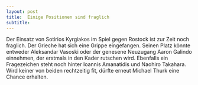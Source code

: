 ```yaml
---
layout: post
title:  Einige Positionen sind fraglich
subtitle:  
---
```


Der Einsatz von Sotirios Kyrgiakos im Spiel gegen Rostock ist zur Zeit noch fraglich. Der Grieche hat sich eine Grippe eingefangen. Seinen Platz könnte entweder Aleksandar Vasoski oder der genesene Neuzugang Aaron Galindo einnehmen, der erstmals in den Kader rutschen wird. Ebenfalls ein Fragezeichen steht noch hinter Ioannis Amanatidis und Naohiro Takahara. Wird keiner von beiden rechtzeitig fit, dürfte erneut Michael Thurk eine Chance erhalten.


